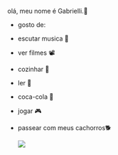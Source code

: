 olá, meu nome é Gabrielli.🍒

- gosto de:
-  escutar musica 🎵
- ver filmes 📽️
- cozinhar 🍪
- ler 📖
- coca-cola 🥤
- jogar 🎮
- passear com meus cachorros🐕

  ![](https://media1.tenor.com/m/SFj-19Vp3YkAAAAC/kiss-flying.gif)
